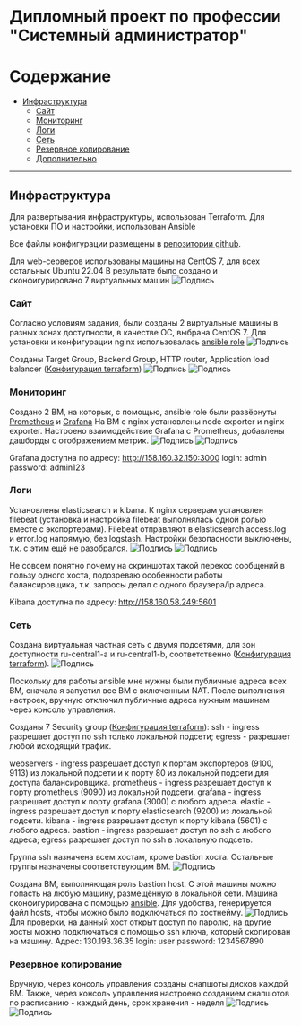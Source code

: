 #  Дипломный проект по профессии "Системный администратор"
Содержание
==========
* [Инфраструктура](#Инфраструктура)
    * [Сайт](#Сайт)
    * [Мониторинг](#Мониторинг)
    * [Логи](#Логи)
    * [Сеть](#Сеть)
    * [Резервное копирование](#Резервное-копирование)
    * [Дополнительно](#Дополнительно)

---------

## Инфраструктура
Для развертывания инфраструктуры, использован Terraform. Для установки ПО и настройки, использован Ansible

Все файлы конфигурации размещены в [репозитории github](https://github.com/akhaliulin/diploma).

Для web-серверов использованы машины на CentOS 7, для всех остальных Ubuntu 22.04
В результате было создано и сконфигурировано 7 виртуальных машин
![Подпись](./screenshots/all_instances.png "Все виртуальные машины")
 
### Сайт

Согласно условиям задания, были созданы 2 виртуальные машины в разных зонах доступности, в качестве ОС, выбрана CentOS 7. Для установки и конфигурации nginx использовалась [ansible role](https://github.com/akhaliulin/diploma/tree/master/ansible/roles/nginx)
![Подпись](./screenshots/nginx_instances.png "NGINX VMs")

Созданы Target Group, Backend Group, HTTP router, Application load balancer ([Конфигурация terraform](https://github.com/akhaliulin/diploma/blob/master/terraform/balancer.tf))
![Подпись](./screenshots/app_balancer.png "Application load balancer в консоли управления")
![Подпись](./screenshots/test_app_balancer.png "Результаты теста")

### Мониторинг
Создано 2 ВМ, на которых, с помощью, ansible role были развёрнуты [Prometheus](https://github.com/akhaliulin/diploma/tree/master/ansible/roles/prometheus) и [Grafana](https://github.com/akhaliulin/diploma/tree/master/ansible/roles/grafana)
На ВМ с nginx установлены node exporter и nginx exporter.
Настроено взаимодействие Grafana с Prometheus, добавлены дашборды с отображением метрик.
![Подпись](./screenshots/Grafana_node_exporter.png "Node exporter")
![Подпись](./screenshots/Grafana_nginx_exporter.png "Nginx exporter")

Grafana доступна по адресу: http://158.160.32.150:3000
login: admin
password: admin123

### Логи
Установлены elasticsearch и kibana. К nginx серверам установлен filebeat (установка и настройка filebeat выполнялась одной ролью вместе с экспортерами). Filebeat отправляют в elasticsearch access.log и error.log напрямую, без logstash. Настройки безопасности выключены, т.к. с этим ещё не разобрался.
![Подпись](./screenshots/nginx_access_logs.png "Access логи")
![Подпись](./screenshots/nginx_error_logs.png "Error логи")

Не совсем понятно почему на скриншотах такой перекос сообщений в пользу одного хоста, подозреваю особенности работы балансировщика, т.к. запросы делал с одного браузера/ip адреса.

Kibana доступна по адресу: http://158.160.58.249:5601
 
### Сеть
Создана виртуальная частная сеть с двумя подсетями, для зон доступности ru-central1-a и ru-central1-b, соответственно ([Конфигурация terraform](https://github.com/akhaliulin/diploma/blob/master/terraform/network.tf)). 
![Подпись](./screenshots/virtual_private_network.png "Облачная сеть")

Поскольку для работы ansible мне нужны были публичные адреса всех ВМ, сначала я запустил все ВМ с включенным NAT. После выполнения настроек, вручную отключил публичные адреса нужным машинам через консоль управления.

Созданы 7 Security group ([Конфигурация terraform](https://github.com/akhaliulin/diploma/blob/master/terraform/sec_groups.tf)):
ssh - ingress разрешает доступ по ssh только локальной подсети; egress - разрешает любой исходящий трафик.

webservers - ingress разрешает доступ к портам экспортеров (9100, 9113) из локальной подсети и к порту 80 из локальной подсети для доступа балансировщика.
prometheus - ingress разрешает доступ к порту prometheus (9090) из локальной подсети.
grafana - ingress разрешает доступ к порту grafana (3000) с любого адреса.
elastic - ingress разрешает доступ к порту elasticsearch (9200) из локальной подсети.
kibana - ingress разрешает доступ к порту kibana (5601) с любого адреса.
bastion - ingress разрешает доступ по ssh c любого адреса; egress разрешает доступ по ssh в локальную подсеть.

Группа ssh назначена всем хостам, кроме bastion хоста. Остальные группы назначены соответствующим ВМ.
![Подпись](./screenshots/Security_groups.png "Облачная сеть")

Создана ВМ, выполняющая роль bastion host. С этой машины можно попасть на любую машину, размещённую в локальной сети.
Машина сконфигурирована с помощью [ansible](https://github.com/akhaliulin/diploma/tree/master/ansible/roles/bastion). Для удобства, генерируется файл hosts, чтобы можно было подключаться по хостнейму.
![Подпись](./screenshots/hosts.png "Файл /etc/hosts")
Для проверки, на данный хост открыт доступ по паролю, на другие хосты можно подключаться с помощью ssh ключа, который скопирован на машину.
Адрес: 130.193.36.35
login: user
password: 1234567890
### Резервное копирование
Вручную, через консоль управления созданы снапшоты дисков каждой ВМ. Также, через консоль управления настроено созданием снапшотов по расписанию - каждый день, срок хранения - неделя
![Подпись](./screenshots/schedule_snapshot.png "Расписание создания снапшотов")
![Подпись](./screenshots/snapshots.png "Созданные снапшоты")

